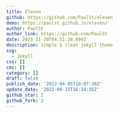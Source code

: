 ```yaml
---
title: Eleven
github: https://github.com/PaulSt/eleven
demo: https://paulst.github.io/eleven/
author: PaulSt
author_link: https://github.com/PaulSt
date: 2023-11-30T04:51:28.694Z
description: simple & clean jekyll theme
ssg:
  - Jekyll
css: []
cms: []
category: []
draft: false
publish_date: '2022-04-05T10:07:38Z'
update_date: '2022-09-15T16:34:35Z'
github_star: 2
github_fork: 2
---
```

